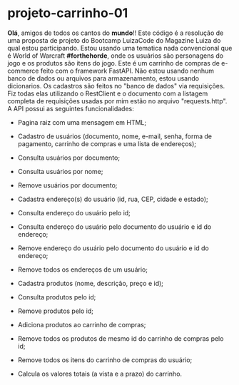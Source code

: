 # projeto-carrinho-01
**Olá**, amigos de todos os cantos do **mundo**!!
Este código é a resolução de uma proposta de projeto do Bootcamp LuizaCode do Magazine Luiza do qual estou participando. Estou usando uma tematica nada convencional que é World of Warcraft **#forthehorde**, onde os usuários são personagens do jogo e os produtos são itens do jogo.
Este é um carrinho de compras de e-commerce feito com o framework FastAPI. Não estou usando nenhum banco de dados ou arquivos para armazenamento, estou usando dicionarios. Os cadastros são feitos no "banco de dados" via requisições. Fiz todas elas utilizando o RestClient e o documento com a listagem completa de requisições usadas por mim estão no arquivo "requests.http". A API possui as seguintes funcionalidades:


- Pagina raiz com uma mensagem em HTML;


- Cadastro de usuários (documento, nome, e-mail, senha, forma de pagamento, carrinho de compras e uma lista de endereços);
- Consulta usuários por documento;
- Consulta usuários por nome;
- Remove usuários por documento;


- Cadastra endereço(s) do usuário (id, rua, CEP, cidade e estado);
- Consulta endereço do usuário pelo id;
- Consulta endereço do usuário pelo documento do usuário e id do endereço;
- Remove endereço do usuário pelo documento do usuário e id do endereço;
- Remove todos os endereços de um usuário;


- Cadastra produtos (nome, descrição, preço e id);
- Consulta produtos pelo id;
- Remove produtos pelo id;


- Adiciona produtos ao carrinho de compras;
- Remove todos os produtos de mesmo id do carrinho de compras pelo id;
- Remove todos os itens do carrinho de compras do usuário;
- Calcula os valores totais (a vista e a prazo) do carrinho.
